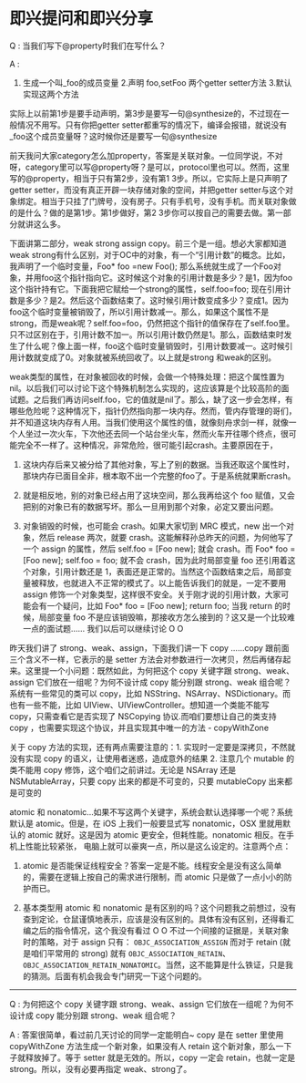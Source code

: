 # 即兴提问和即兴分享

Q : 当我们写下@property时我们在写什么？

A : 

1. 生成一个叫_foo的成员变量 2.声明 foo,setFoo 两个getter setter方法 3.默认实现这两个方法
      
实际上以前第1步是要手动声明，第3步是要写一句@synthesize的，不过现在一般情况不用写。只有你把getter setter都重写的情况下，编译会报错，就说没有_foo这个成员变量呀？这时候你还是要写一句@synthesize

前天我问大家category怎么加property，答案是关联对象。一位同学说，不对呀，category里可以写@property呀？是可以，protocol里也可以。然而，这里写的@property，相当于只有第2步，没有第1 3步。所以，它实际上是只声明了getter setter，而没有真正开辟一块存储对象的空间，并把getter setter与这个对象绑定。相当于只挂了门牌号，没有房子。只有手机号，没有手机。而关联对象做的是什么？做的是第1步。第1步做好，第2 3步你可以按自己的需要去做。第一部分就讲这么多。

下面讲第二部分，weak strong assign copy。前三个是一组。想必大家都知道weak strong有什么区别，对于OC中的对象，有一个“引用计数”的概念。比如，我声明了一个临时变量，Foo* foo =new Foo(); 那么系统就生成了一个Foo对象，并用foo这个指针指向它。这时候这个对象的引用计数是多少？是1，因为foo这个指针持有它。下面我把它赋给一个strong的属性，self.foo=foo; 现在引用计数是多少？是2。然后这个函数结束了。这时候引用计数变成多少？变成1。因为foo这个临时变量被销毁了，所以引用计数减一。那么，如果这个属性不是strong，而是weak呢？self.foo=foo，仍然把这个指针的值保存在了self.foo里。只不过区别在于，引用计数不加一。所以引用计数仍然是1。那么，函数结束时发生了什么呢？像上面一样，foo这个临时变量销毁时，引用计数要减一。这时候引用计数就变成了0。对象就被系统回收了。以上就是strong 和weak的区别。

weak类型的属性，在对象被回收的时候，会做一个特殊处理：把这个属性置为nil。以后我们可以讨论下这个特殊机制怎么实现的，这应该算是个比较高阶的面试题。之后我们再访问self.foo，它的值就是nil了。那么，缺了这一步会怎样，有哪些危险呢？这种情况下，指针仍然指向那一块内存。然而，管内存管理的哥们，并不知道这块内存有人用。当我们使用这个属性的值，就像刻舟求剑一样，就像一个人坐过一次火车，下次他还去同一个站台坐火车，然而火车开往哪个终点，很可能完全不一样了。这种情况，非常危险，很可能引起crash。主要原因在于，
                
1. 这块内存后来又被分给了其他对象，写上了别的数据。当我还取这个属性时，那块内存已面目全非，根本取不出一个完整的foo了。于是系统就果断crash。

2. 就是相反地，别的对象已经占用了这块空间，那么我再给这个 foo 赋值，又会把别的对象已有的数据写坏。那么一旦用到那个对象，必定又要出问题。

3. 对象销毁的时候，也可能会 crash。如果大家切到 MRC 模式，new 出一个对象，然后 release 两次，就要 crash。这能解释孙总昨天的问题，为何他写了一个 assign 的属性，然后 self.foo = [Foo new]; 就会 crash。而 Foo* foo = [Foo new]; self.foo = foo; 就不会 crash，因为此时局部变量 foo 还引用着这个对象，引用计数还是 1，表面还是正常的。当然这个函数结束之后，局部变量被释放，也就进入不正常的模式了。以上能告诉我们的就是，一定不要用 assign 修饰一个对象类型，这样很不安全。关于刚才说的引用计数，大家可能会有一个疑问，比如 Foo* foo = [Foo new]; return foo; 当我 return 的时候，局部变量 foo 不是应该销毁嘛，那接收方怎么接到的？这又是一个比较难一点的面试题…… 我们以后可以继续讨论 O    O

昨天我们讲了 strong、weak、assign，下面我们讲一下 copy ……copy 跟前面三个含义不一样，它表示的是 setter 方法会对参数进行一次拷贝，然后再储存起来。这里提一个小问题：既然如此，为何把这个 copy 关键字跟 strong、weak、assign 它们放在一组呢？为何不设计成 copy 能分别跟 strong、weak 组合呢？系统有一些常见的类可以 copy，比如 NSString、NSArray、NSDictionary。而也有一些不能，比如 UIView、UIViewController。想知道一个类能不能写 copy，只需查看它是否实现了 NSCopying 协议.而咱们要想让自己的类支持 copy ，也需要实现这个协议，并且实现其中唯一的方法 - copyWithZone

关于 copy 方法的实现，还有两点需要注意的：1. 实现时一定要是深拷贝，不然就没有实现 copy 的语义，让使用者迷惑，造成意外的结果 2. 注意几个 mutable 的类不能用 copy 修饰，这个咱们之前讲过。无论是 NSArray 还是 NSMutableArray，只要 copy 出来的都是不可变的，只要 mutableCopy 出来都是可变的

atomic 和 nonatomic...如果不写这两个关键字，系统会默认选择哪一个呢？系统默认是 atomic。但是，在 iOS 上我们一般要显式写 nonatomic，OSX 里就用默认的 atomic 就好。这是因为 atomic 更安全，但耗性能。nonatomic 相反。在手机上性能比较紧张， 电脑上就可以豪爽一点，所以是这么设定的。注意两个点：

1. atomic 是否能保证线程安全？答案一定是不能。线程安全是没有这么简单的，需要在逻辑上按自己的需求进行限制，而 atomic 只是做了一点小小的防护而已。

2. 基本类型用 atomic 和 nonatomic 是有区别的吗？这个问题我之前想过，没有查到定论，仓鼠谨慎地表示，应该是没有区别的。具体有没有区别，还得看汇编之后的指令情况，这个我没有看过 O    O 不过一个间接的证据是，关联对象时的策略，对于 assign 只有： `OBJC_ASSOCIATION_ASSIGN` 而对于 retain (就是咱们平常用的 strong) 就有 `OBJC_ASSOCIATION_RETAIN`、`OBJC_ASSOCIATION_RETAIN_NONATOMIC`。当然，这不能算是什么铁证，只是我的猜测。后面有机会我会专门研究一下这个问题的。

---

Q : 为何把这个 copy 关键字跟 strong、weak、assign 它们放在一组呢？为何不设计成 copy 能分别跟 strong、weak 组合呢？

A : 答案很简单，看过前几天讨论的同学一定能明白~ copy 是在 setter 里使用 copyWithZone 方法生成一个新对象，如果没有人 retain 这个新对象，那么一下子就释放掉了。等于 setter 就是无效的。所以，copy 一定会 retain，也就一定是 strong。所以，没有必要再指定 weak、strong了。
